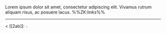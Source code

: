 Lorem ipsum dolor sit amet, consectetur adipiscing elit. Vivamus rutrum aliquam risus, ac posuere lacus.
%%ZK:links%%
***
$<$ [[2ab]]: `-`
